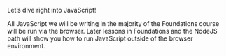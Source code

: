 Let’s dive right into JavaScript!

All JavaScript we will be writing in the majority of the Foundations course will be run via the browser. Later lessons in Foundations and the NodeJS path will show you how to run JavaScript outside of the browser environment. 
